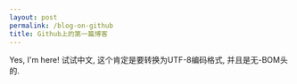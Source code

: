 ```yaml
---
layout: post
permalink: /blog-on-github
title: Github上的第一篇博客
---
```


Yes, I'm here!
试试中文, 这个肯定是要转换为UTF-8编码格式, 并且是无-BOM头的.

